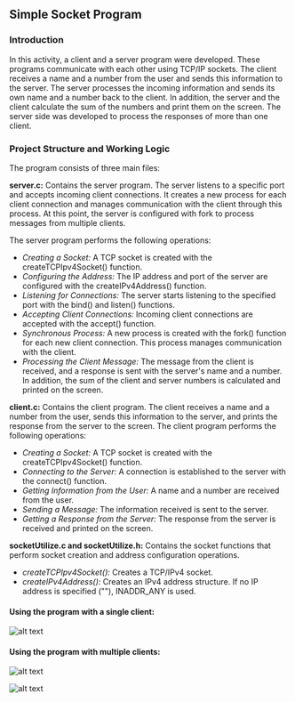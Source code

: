 ## Simple Socket Program

### Introduction

In this activity, a client and a server program were developed. These programs communicate with
each other using TCP/IP sockets. The client receives a name and a number from the user and sends
this information to the server. The server processes the incoming information and sends its own name
and a number back to the client. In addition, the server and the client calculate the sum of the numbers
and print them on the screen. The server side was developed to process the responses of more than
one client.

### Project Structure and Working Logic

The program consists of three main files:

**server.c:** Contains the server program. The server listens to a specific port and accepts incoming
client connections. It creates a new process for each client connection and manages communication
with the client through this process. At this point, the server is configured with fork to process
messages from multiple clients.

The server program performs the following operations:

- *Creating a Socket:* A TCP socket is created with the createTCPIpv4Socket() function.
- *Configuring the Address:* The IP address and port of the server are configured with the
createIPv4Address() function.
- *Listening for Connections:* The server starts listening to the specified port with the bind()
and listen() functions.
- *Accepting Client Connections:* Incoming client connections are accepted with the accept()
function.
- *Synchronous Process:* A new process is created with the fork() function for each new client
connection. This process manages communication with the client.
- *Processing the Client Message:* The message from the client is received, and a response is
sent with the server's name and a number. In addition, the sum of the client and server
numbers is calculated and printed on the screen.


**client.c:** Contains the client program. The client receives a name and a number from the user, sends
this information to the server, and prints the response from the server to the screen.
The client program performs the following operations:

- *Creating a Socket:* A TCP socket is created with the createTCPIpv4Socket() function.
- *Connecting to the Server:* A connection is established to the server with the connect()
function.
- *Getting Information from the User:* A name and a number are received from the user.
- *Sending a Message:* The information received is sent to the server.
- *Getting a Response from the Server:* The response from the server is received and printed
on the screen.

**socketUtilize.c and socketUtilize.h:** Contains the socket functions that perform socket creation and
address configuration operations.

- *createTCPIpv4Socket():* Creates a TCP/IPv4 socket.
- *createIPv4Address():* Creates an IPv4 address structure. If no IP address is specified (""),
INADDR_ANY is used.

#### Using the program with a single client:

![alt text](<Screenshot from 2025-03-09 22-36-03.png>)

#### Using the program with multiple clients:

![alt text](<Screenshot from 2025-03-09 22-53-15.png>)

![alt text](<Screenshot from 2025-03-09 23-07-29.png>)
